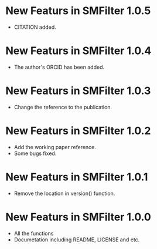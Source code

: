 <!-- README.md is generated from README.Rmd. Please edit that file -->
New Featurs in SMFilter 1.0.5
=============================

-   CITATION added.

New Featurs in SMFilter 1.0.4
=============================

-   The author's ORCID has been added.

New Featurs in SMFilter 1.0.3
=============================

-   Change the reference to the publication.

New Featurs in SMFilter 1.0.2
=============================

-   Add the working paper reference.
-   Some bugs fixed.

New Featurs in SMFilter 1.0.1
=============================

-   Remove the location in version() function.

New Featurs in SMFilter 1.0.0
=============================

-   All the functions
-   Documetation including README, LICENSE and etc.
